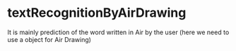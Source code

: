 # textRecognitionByAirDrawing
It is mainly prediction of the word written in Air by the user (here we need to use a object for Air Drawing)
